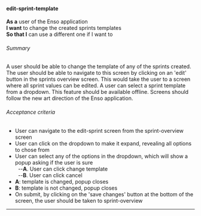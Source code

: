#### edit-sprint-template
**As a** user of the Enso application <br />
**I want** to change the created sprints templates <br />
**So that I** can use a different one if I want to

###### Summary
A user should be able to change the template of any of the sprints created. The user should be able to navigate to this screen by clicking on an 'edit' button in the sprints overview screen. This would take the user to a screen where all sprint values can be edited. A user can select a sprint template from a dropdown. This feature should be available offline. Screens should follow the new art direction of the Enso application.

###### Acceptance criteria
- User can navigate to the edit-sprint screen from the sprint-overview screen
- User can click on the dropdown to make it expand, revealing all options to chose from
- User can select any of the options in the dropdown, which will show a popup asking if the user is sure<br />
&nbsp;&nbsp;--**A**. User can click change template<br />
&nbsp;&nbsp;--**B**. User can click cancel
- **A**: template is changed, popup closes
- **B**: template is not changed, popup closes
- On submit, by clicking on the 'save changes' button at the bottom of the screen, the user should be taken to sprint-overview

---
